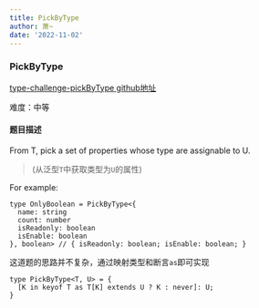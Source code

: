 ```yaml
---
title: PickByType
author: 萧~
date: '2022-11-02'
---
```


### PickByType
[type-challenge-pickByType github地址](https://github.com/type-challenges/type-challenges/blob/main/questions/02595-medium-pickbytype/README.md)

难度：中等

#### 题目描述

From T, pick a set of properties whose type are assignable to U.

>(从泛型```T```中获取类型为```U```的属性)

For example:
```
type OnlyBoolean = PickByType<{
  name: string
  count: number
  isReadonly: boolean
  isEnable: boolean
}, boolean> // { isReadonly: boolean; isEnable: boolean; }
```
这道题的思路并不复杂，通过映射类型和断言```as```即可实现
```
type PickByType<T, U> = {
  [K in keyof T as T[K] extends U ? K : never]: U;
}
```